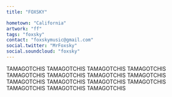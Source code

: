 ```yaml
---
title: "FOXSKY"

hometown: "California"
artwork: "ff"
tags: "foxsky"
contact: "foxskymusic@gmail.com"
social.twitter: "MrFoxsky"
social.soundcloud: "foxsky"
---
```


TAMAGOTCHIS
TAMAGOTCHIS
TAMAGOTCHIS
TAMAGOTCHIS
TAMAGOTCHIS
TAMAGOTCHIS
TAMAGOTCHIS
TAMAGOTCHIS
TAMAGOTCHIS
TAMAGOTCHIS
TAMAGOTCHIS
TAMAGOTCHIS
TAMAGOTCHIS
TAMAGOTCHIS
TAMAGOTCHIS
